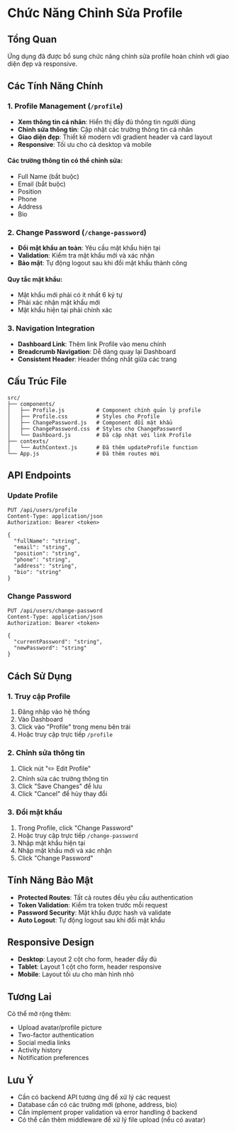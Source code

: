 # Chức Năng Chỉnh Sửa Profile

## Tổng Quan
Ứng dụng đã được bổ sung chức năng chỉnh sửa profile hoàn chỉnh với giao diện đẹp và responsive.

## Các Tính Năng Chính

### 1. Profile Management (`/profile`)
- **Xem thông tin cá nhân**: Hiển thị đầy đủ thông tin người dùng
- **Chỉnh sửa thông tin**: Cập nhật các trường thông tin cá nhân
- **Giao diện đẹp**: Thiết kế modern với gradient header và card layout
- **Responsive**: Tối ưu cho cả desktop và mobile

#### Các trường thông tin có thể chỉnh sửa:
- Full Name (bắt buộc)
- Email (bắt buộc)
- Position
- Phone
- Address
- Bio

### 2. Change Password (`/change-password`)
- **Đổi mật khẩu an toàn**: Yêu cầu mật khẩu hiện tại
- **Validation**: Kiểm tra mật khẩu mới và xác nhận
- **Bảo mật**: Tự động logout sau khi đổi mật khẩu thành công

#### Quy tắc mật khẩu:
- Mật khẩu mới phải có ít nhất 6 ký tự
- Phải xác nhận mật khẩu mới
- Mật khẩu hiện tại phải chính xác

### 3. Navigation Integration
- **Dashboard Link**: Thêm link Profile vào menu chính
- **Breadcrumb Navigation**: Dễ dàng quay lại Dashboard
- **Consistent Header**: Header thống nhất giữa các trang

## Cấu Trúc File

```
src/
├── components/
│   ├── Profile.js          # Component chính quản lý profile
│   ├── Profile.css         # Styles cho Profile
│   ├── ChangePassword.js   # Component đổi mật khẩu
│   ├── ChangePassword.css  # Styles cho ChangePassword
│   └── Dashboard.js        # Đã cập nhật với link Profile
├── contexts/
│   └── AuthContext.js      # Đã thêm updateProfile function
└── App.js                  # Đã thêm routes mới
```

## API Endpoints

### Update Profile
```
PUT /api/users/profile
Content-Type: application/json
Authorization: Bearer <token>

{
  "fullName": "string",
  "email": "string",
  "position": "string",
  "phone": "string",
  "address": "string",
  "bio": "string"
}
```

### Change Password
```
PUT /api/users/change-password
Content-Type: application/json
Authorization: Bearer <token>

{
  "currentPassword": "string",
  "newPassword": "string"
}
```

## Cách Sử Dụng

### 1. Truy cập Profile
1. Đăng nhập vào hệ thống
2. Vào Dashboard
3. Click vào "Profile" trong menu bên trái
4. Hoặc truy cập trực tiếp `/profile`

### 2. Chỉnh sửa thông tin
1. Click nút "✏️ Edit Profile"
2. Chỉnh sửa các trường thông tin
3. Click "Save Changes" để lưu
4. Click "Cancel" để hủy thay đổi

### 3. Đổi mật khẩu
1. Trong Profile, click "Change Password"
2. Hoặc truy cập trực tiếp `/change-password`
3. Nhập mật khẩu hiện tại
4. Nhập mật khẩu mới và xác nhận
5. Click "Change Password"

## Tính Năng Bảo Mật

- **Protected Routes**: Tất cả routes đều yêu cầu authentication
- **Token Validation**: Kiểm tra token trước mỗi request
- **Password Security**: Mật khẩu được hash và validate
- **Auto Logout**: Tự động logout sau khi đổi mật khẩu

## Responsive Design

- **Desktop**: Layout 2 cột cho form, header đầy đủ
- **Tablet**: Layout 1 cột cho form, header responsive
- **Mobile**: Layout tối ưu cho màn hình nhỏ

## Tương Lai

Có thể mở rộng thêm:
- Upload avatar/profile picture
- Two-factor authentication
- Social media links
- Activity history
- Notification preferences

## Lưu Ý

- Cần có backend API tương ứng để xử lý các request
- Database cần có các trường mới (phone, address, bio)
- Cần implement proper validation và error handling ở backend
- Có thể cần thêm middleware để xử lý file upload (nếu có avatar)
